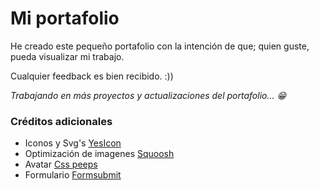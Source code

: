 # Mi portafolio

He creado este pequeño portafolio con la intención de que; quien guste, pueda visualizar mi trabajo.

Cualquier feedback es bien recibido. :))

*Trabajando en más proyectos y actualizaciones del portafolio... 😁*

### Créditos adicionales

* Iconos y Svg's [YesIcon](https://yesicon.app/)
* Optimización de imagenes [Squoosh](https://squoosh.app/)
* Avatar [Css peeps](https://css-peeps.com/)
* Formulario [Formsubmit](https://formsubmit.co/)